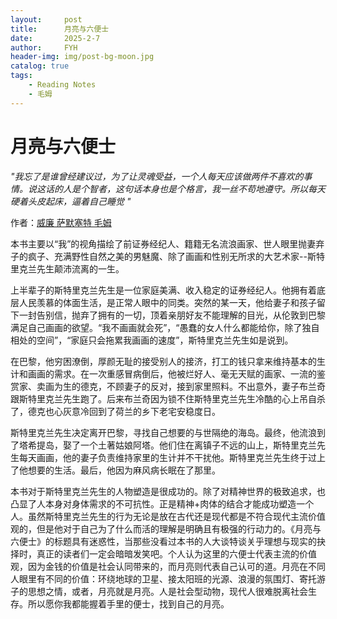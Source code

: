 ```yaml
---
layout:     post
title:      月亮与六便士
date:       2025-2-7
author:     FYH
header-img: img/post-bg-moon.jpg
catalog: true
tags:
    - Reading Notes
    - 毛姆
---
```



# 月亮与六便士

*"我忘了是谁曾经建议过，为了让灵魂受益，一个人每天应该做两件不喜欢的事情。说这话的人是个智者，这句话本身也是个格言，我一丝不苟地遵守。所以每天硬着头皮起床，逼着自己睡觉 "*

作者：[威廉 萨默塞特 毛姆](https://fangyunh.github.io/2025/02/07/Maugham/)

本书主要以“我”的视角描绘了前证券经纪人、籍籍无名流浪画家、世人眼里抛妻弃子的疯子、充满野性自然之美的男魅魔、除了画画和性别无所求的大艺术家--斯特里克兰先生颠沛流离的一生。

上半辈子的斯特里克兰先生是一位家庭美满、收入稳定的证券经纪人。他拥有着底层人民羡慕的体面生活，是正常人眼中的同类。突然的某一天，他给妻子和孩子留下一封告别信，抛弃了拥有的一切，顶着亲朋好友不能理解的目光，从伦敦到巴黎满足自己画画的欲望。“我不画画就会死”，“愚蠢的女人什么都能给你，除了独自相处的空间”，“家庭只会拖累我画画的速度”，斯特里克兰先生如是说到。

在巴黎，他穷困潦倒，厚颜无耻的接受别人的接济，打工的钱只拿来维持基本的生计和画画的需求。在一次重感冒病倒后，他被烂好人、毫无天赋的画家、一流的鉴赏家、卖画为生的德克，不顾妻子的反对，接到家里照料。不出意外，妻子布兰奇跟斯特里克兰先生跑了。后来布兰奇因为锁不住斯特里克兰先生冷酷的心上吊自杀了，德克也心灰意冷回到了荷兰的乡下老宅安稳度日。

斯特里克兰先生决定离开巴黎，寻找自己想要的与世隔绝的海岛。最终，他流浪到了塔希提岛，娶了一个土著姑娘阿塔。他们住在离镇子不远的山上，斯特里克兰先生每天画画，他的妻子负责维持家里的生计并不干扰他。斯特里克兰先生终于过上了他想要的生活。最后，他因为麻风病长眠在了那里。

本书对于斯特里克兰先生的人物塑造是很成功的。除了对精神世界的极致追求，也凸显了人本身对身体需求的不可抗性。正是精神+肉体的结合才能成功塑造一个人。虽然斯特里克兰先生的行为无论是放在古代还是现代都是不符合现代主流价值观的，但是他对于自己为了什么而活的理解是明确且有极强的行动力的。《月亮与六便士》的标题具有迷惑性，当那些没看过本书的人大谈特谈关乎理想与现实的抉择时，真正的读者们一定会暗暗发笑吧。个人认为这里的六便士代表主流的价值观，因为金钱的价值是社会认同带来的，而月亮则代表自己认可的道。月亮在不同人眼里有不同的价值：环绕地球的卫星、接太阳班的光源、浪漫的氛围灯、寄托游子的思想之情，或者，月亮就是月亮。人是社会型动物，现代人很难脱离社会生存。所以愿你我都能握着手里的便士，找到自己的月亮。

